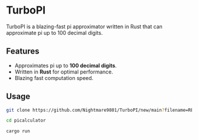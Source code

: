 # TurboPI

TurboPI is a blazing-fast pi approximator written in Rust that can approximate pi up to 100 decimal digits.

## Features

- Approximates pi up to **100 decimal digits**.
- Written in **Rust** for optimal performance.
- Blazing fast computation speed.
  
## Usage

   ```bash
   git clone https://github.com/Nightmare9801/TurboPI/new/main?filename=README.md

   cd picalculator

   cargo run
   
